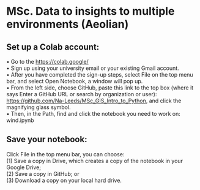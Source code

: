 # MSc. Data to insights to multiple environments (Aeolian)
## Set up a Colab account:<br />
•	Go to the https://colab.google/<br />
•	Sign up using your university email or your existing Gmail account.<br />
•	After you have completed the sign-up steps, select File on the top menu bar, and select Open Notebook, a window will pop up.<br />
•	From the left side, choose GitHub, paste this link to the top box (where it says Enter a GitHub URL or search by organization or user): https://github.com/Na-Leeds/MSc_GIS_Intro_to_Python, and click the magnifying glass symbol.<br />
•	Then, in the Path, find and click the notebook you need to work on: <br />
wind.ipynb<br />

## Save your notebook:<br />
Click File in the top menu bar, you can choose:<br />
(1) Save a copy in Drive, which creates a copy of the notebook in your Google Drive; <br />
(2) Save a copy in GitHub; or <br />
(3) Download a copy on your local hard drive. <br />
